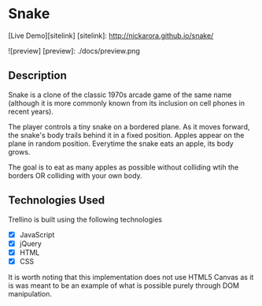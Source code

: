 # Snake

[Live Demo][sitelink]
[sitelink]: http://nickarora.github.io/snake/

![preview]
[preview]:	./docs/preview.png

## Description
Snake is a clone of the classic 1970s arcade game of the same name (although it is more commonly known from its inclusion on cell phones in recent years).

The player controls a tiny snake on a bordered plane.  As it moves forward, the snake's body trails behind it in a fixed position.  Apples appear on the plane in random position.  Everytime the snake eats an apple, its body grows.  

The goal is to eat as many apples as possible without colliding wtih the borders OR colliding with your own body.

## Technologies Used

Trellino is built using the following technologies
- [X] JavaScript
- [X] jQuery
- [X] HTML
- [X] CSS

It is worth noting that this implementation does not use HTML5 Canvas as it is was meant to be an example of what is possible purely through DOM manipulation.